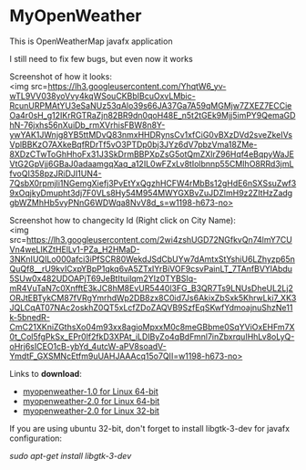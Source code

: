 # MyOpenWeather
This is OpenWeatherMap javafx application

I still need to fix few bugs, but even now it works

Screenshot of how it looks:</br>
<img src=https://lh3.googleusercontent.com/YhqtW6_yv-wTL9VV038yoVvy4kqWSouCKBbIBcuOxvLMbic-RcunURPMAtYU3eSaNUz53qAlo39s66JA37Ga7A59qMGMjw7ZXEZ7ECCieOa4r0sH_g12IKrRGTRaZjn82BR9dn0qoH48E_n5t2tGEk9Mjj5imPY9QemaGDhN-76jxhs56nXuiDb_rmXVrhisFBW8n8Y-ywYAK1JWnjg8YB5ttMDvQ83nmxHHDRynsCv1xfCiG0vBXzDVd2sveZkeIVsVplBBKzO7AXkeBqfRDrTf5vO3PTDp0bj3JYz6dV7pbzVma18ZMe-8XDzCTwToGhHhoFx31J3SkDrmBBPXpZsG5otQmZXIrZ96Hqf4eBqpyWaJEVtG2GpVjj6GBaJ0adaamgqXaq_a12IL0wFZxLv8tIolbnnp55CMIhO8RRd3jmLfvoQI358pzJRiDJI1UN4-7QsbX0rpmjli1NGemgXiefj3PvEtYxQgzhHCFW4rMbBs12gHdE6nSXSsuZwf39xOqjkyDmupht3dj7F0VLs8Hy54M954MWYGXBvZuJDZlmH9z2ZItHzZadggbWZMhHb5vyPNnG6WDWqa8NvV8d_s=w1198-h673-no></br>

Screenshot how to changecity Id (Right click on City Name):</br>
<img src=https://lh3.googleusercontent.com/2wi4zshUGD72NGfkvQn74lmY7CUVn4weLIKZtHElLv1-PZa_H2HMaD-3NKnIUQILo000afci3iPfSCR80WekdJSdCbUYw7dAmtxStYshiU6LZhyzp65nQuQf8__rU9kvICxpYBpP1qkq6vA5ZTxIYrBiVOF9csvPainLT_7TAnfBVYlAbdu5SUw0x482UDOAPjT69JeBtItuilqm2YIz0TYBSIq-mR4VuTaN7c0XnfftE3kJC8hM8EvUR5440l3FG_B3QR7Ts9LNUsDheUL2Lj2ORJtEBTykCM87fVRgYmrhdWp2DB8zx8C0id7Js6AkixZbSxk5KhrwLki7_XK3JQLCqAT07NAc2oskhZ0QT5xLcfZDoZAQVB9SzfEqSKwfYdmoajnuShzNe11k-5bnedR-CmC21XKniZGthsXo04m93xx8agioMpxxM0c8meGBbme0SqYViOxEHFm7X0t_Col5fgPkSx_EPr0lf2fkD3XPAt_iLDIByZo4qBdFmnl7inZbxrquIHhLv8oLyQ-oHrj6sICEO1cB-ybYd_4utcW-aPV8soadV-YmdtF_GXSMNcEtfm9uUAHJAAAcq15o7QII=w1198-h673-no></br>

Links to <strong>download</strong>:
<ul>
  <li><a href=https://www.dropbox.com/s/s0y30qz8tqbhs56/myopenweather-1.0-amd64.deb?dl=0 target="_blank">myopenweather-1.0 for Linux 64-bit</a></li>
  <li><a href="https://www.dropbox.com/s/ul6lw1c7om2e52n/myopenweather-2.0x64.deb?dl=0" target="_blank">myopenweather-2.0 for Linux 64-bit</a></li>
  <li><a href="https://www.dropbox.com/s/utdpsu4fkw8obgd/myopenweather-2.0-32bit.deb?dl=0" target="_blank">myopenweather-2.0 for Linux 32-bit</a></li>
</ul>
If you are using ubuntu 32-bit, don't forget to install libgtk-3-dev for javafx configuration:
<p><em>sudo apt-get install libgtk-3-dev</em></p>


